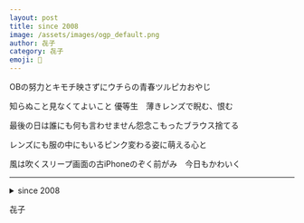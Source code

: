 ```yaml
---
layout: post
title: since 2008
image: /assets/images/ogp_default.png
author: 㐂子
category: 㐂子
emoji: 🍑
---
```


<div class="tanka-area"><div class="tanka">
<p>OBの努力とキモチ映さずにウチらの青春ツルピカおやじ</p>

<p>知らぬこと見なくてよいこと 優等生　薄きレンズで睨む、恨む</p>

<p>最後の日は誰にも何も言わせません怨念こもったブラウス捨てる</p>

<p>レンズにも服の中にもいるピンク変わる姿に萌える心と</p>

<p>風は吹くスリープ画面の古iPhoneのぞく前がみ　今日もかわいく</p>

</div></div>

---

<details><summary>since 2008</summary>
OBの努力とキモチ映さずにウチらの青春ツルピカおやじ<br/>
知らぬこと見なくてよいこと 優等生　薄きレンズで睨む、恨む<br/>
最後の日は誰にも何も言わせません怨念こもったブラウス捨てる<br/>
レンズにも服の中にもいるピンク変わる姿に萌える心と<br/>
風は吹くスリープ画面の古iPhoneのぞく前がみ　今日もかわいく<br/>
<br/>

</details>

㐂子
